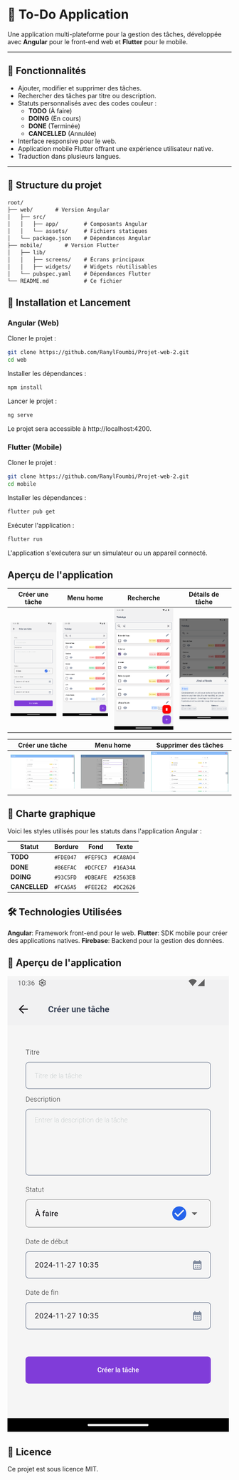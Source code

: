 
# 📝 To-Do Application

Une application multi-plateforme pour la gestion des tâches, développée avec **Angular** pour le front-end web et **Flutter** pour le mobile.

---

## 🌟 Fonctionnalités

- Ajouter, modifier et supprimer des tâches.
- Rechercher des tâches par titre ou description.
- Statuts personnalisés avec des codes couleur :
  - **TODO** (À faire)
  - **DOING** (En cours)
  - **DONE** (Terminée)
  - **CANCELLED** (Annulée)
- Interface responsive pour le web.
- Application mobile Flutter offrant une expérience utilisateur native.
- Traduction dans plusieurs langues.

---

## 📂 Structure du projet

```plaintext
root/
├── web/       # Version Angular
│   ├── src/
│   │   ├── app/        # Composants Angular
│   │   └── assets/     # Fichiers statiques
│   └── package.json    # Dépendances Angular
├── mobile/       # Version Flutter
│   ├── lib/
│   │   ├── screens/    # Écrans principaux
│   │   ├── widgets/    # Widgets réutilisables
│   └── pubspec.yaml    # Dépendances Flutter
└── README.md           # Ce fichier
```
## 🚀 Installation et Lancement
### Angular (Web)
Cloner le projet :
```bash
git clone https://github.com/RanylFoumbi/Projet-web-2.git
cd web
```
Installer les dépendances :
```bash
npm install
```
Lancer le projet :
```bash
ng serve
```
Le projet sera accessible à http://localhost:4200.

### Flutter (Mobile)
Cloner le projet :

```bash
git clone https://github.com/RanylFoumbi/Projet-web-2.git
cd mobile
```
Installer les dépendances :
```bash
flutter pub get
```
Exécuter l'application :
```bash
flutter run
```
L'application s'exécutera sur un simulateur ou un appareil connecté.

## Aperçu de l'application
| Créer une tâche | Menu home | Recherche | Détails de tâche |
| --------------------------------------------------- | --------------------------------------------------- | --------------------------------------------------- | --------------------------------------------------- |
| ![Créer une tâche](mobile/assets/Screenshot_1732700171.png) | ![Menu home](mobile/assets/Screenshot_1732799036.png) | ![Recherche](mobile/assets/Screenshot_1732799063.png) | ![Détails de tâche](mobile/assets/Screenshot_1732799100.png) |

| Créer une tâche | Menu home | Supprimer des tâches |
| --------------------------------------------------- | --------------------------------------------------- | --------------------------------------------------- |
| ![Créer une tâche](web/src/assets/image-2.png) | ![Menu home](web/src/assets/image.png) | ![Supprimer des tâches](web/src/assets/image-1.png) |
## 🎨 Charte graphique

Voici les styles utilisés pour les statuts dans l'application Angular :

| Statut        | Bordure  | Fond     | Texte    |
|---------------|----------|----------|----------|
| **TODO**   | `#FDE047` | `#FEF9C3` | `#CA8A04` |
| **DONE** | `#86EFAC` | `#DCFCE7` | `#16A34A` |
| **DOING** | `#93C5FD` | `#DBEAFE` | `#2563EB` |
| **CANCELLED**  | `#FCA5A5` | `#FEE2E2` | `#DC2626` |

## 🛠️ Technologies Utilisées
**Angular**: Framework front-end pour le web.
**Flutter**: SDK mobile pour créer des applications natives.
**Firebase**: Backend pour la gestion des données.

## 📱 Aperçu de l'application
![Créer une tâche](mobile/assets/Screenshot_1732700171.png)

## 📜 Licence
Ce projet est sous licence MIT.
